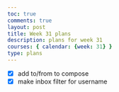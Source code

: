```yaml
---
toc: true
comments: true
layout: post
title: Week 31 plans
description: plans for week 31
courses: { calendar: {week: 31} }
type: plans
---
```


- [x] add to/from to compose
- [x] make inbox filter for username